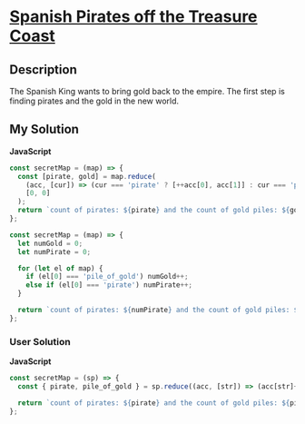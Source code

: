 # [Spanish Pirates off the Treasure Coast](https://www.codewars.com/kata/58b6d8ba1697a5655d00009b)

## Description

The Spanish King wants to bring gold back to the empire. The first step is finding pirates and the gold in the new world.

## My Solution

**JavaScript**

```js
const secretMap = (map) => {
  const [pirate, gold] = map.reduce(
    (acc, [cur]) => (cur === 'pirate' ? [++acc[0], acc[1]] : cur === 'pile_of_gold' ? [acc[0], ++acc[1]] : acc),
    [0, 0]
  );
  return `count of pirates: ${pirate} and the count of gold piles: ${gold}`;
};
```

```js
const secretMap = (map) => {
  let numGold = 0;
  let numPirate = 0;

  for (let el of map) {
    if (el[0] === 'pile_of_gold') numGold++;
    else if (el[0] === 'pirate') numPirate++;
  }

  return `count of pirates: ${numPirate} and the count of gold piles: ${numGold}`;
};
```

### User Solution

**JavaScript**

```js
const secretMap = (sp) => {
  const { pirate, pile_of_gold } = sp.reduce((acc, [str]) => (acc[str]++, acc), { pirate: 0, pile_of_gold: 0 });

  return `count of pirates: ${pirate} and the count of gold piles: ${pile_of_gold}`;
};
```
